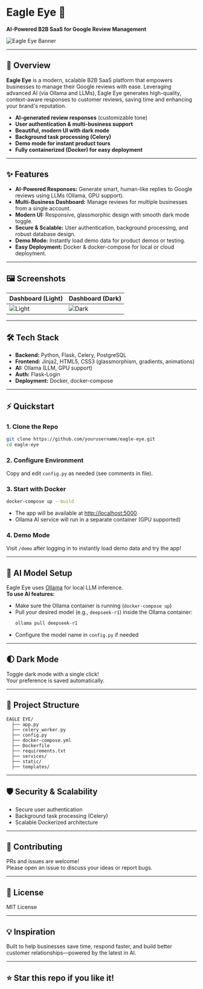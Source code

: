 # Eagle Eye 🦅  
**AI-Powered B2B SaaS for Google Review Management**

![Eagle Eye Banner](https://dummyimage.com/1200x300/222/fff&text=Eagle+Eye+SaaS+for+Google+Reviews)

---

## 🚀 Overview

**Eagle Eye** is a modern, scalable B2B SaaS platform that empowers businesses to manage their Google reviews with ease. Leveraging advanced AI (via Ollama and LLMs), Eagle Eye generates high-quality, context-aware responses to customer reviews, saving time and enhancing your brand's reputation.

- **AI-generated review responses** (customizable tone)
- **User authentication & multi-business support**
- **Beautiful, modern UI with dark mode**
- **Background task processing (Celery)**
- **Demo mode for instant product tours**
- **Fully containerized (Docker) for easy deployment**

---

## ✨ Features

- **AI-Powered Responses:** Generate smart, human-like replies to Google reviews using LLMs (Ollama, GPU support).
- **Multi-Business Dashboard:** Manage reviews for multiple businesses from a single account.
- **Modern UI:** Responsive, glassmorphic design with smooth dark mode toggle.
- **Secure & Scalable:** User authentication, background processing, and robust database design.
- **Demo Mode:** Instantly load demo data for product demos or testing.
- **Easy Deployment:** Docker & docker-compose for local or cloud deployment.

---

## 🖼️ Screenshots

| Dashboard (Light) | Dashboard (Dark) |
|-------------------|------------------|
| ![Light](https://dummyimage.com/600x400/eee/222&text=Dashboard+Light) | ![Dark](https://dummyimage.com/600x400/222/eee&text=Dashboard+Dark) |

---

## 🛠️ Tech Stack

- **Backend:** Python, Flask, Celery, PostgreSQL
- **Frontend:** Jinja2, HTML5, CSS3 (glassmorphism, gradients, animations)
- **AI:** Ollama (LLM, GPU support)
- **Auth:** Flask-Login
- **Deployment:** Docker, docker-compose

---

## ⚡ Quickstart

### 1. Clone the Repo

```bash
git clone https://github.com/yourusername/eagle-eye.git
cd eagle-eye
```

### 2. Configure Environment

Copy and edit `config.py` as needed (see comments in file).

### 3. Start with Docker

```bash
docker-compose up --build
```

- The app will be available at [http://localhost:5000](http://localhost:5000)
- Ollama AI service will run in a separate container (GPU supported)

### 4. Demo Mode

Visit `/demo` after logging in to instantly load demo data and try the app!

---

## 🤖 AI Model Setup

Eagle Eye uses [Ollama](https://ollama.com/) for local LLM inference.  
**To use AI features:**
- Make sure the Ollama container is running (`docker-compose up`)
- Pull your desired model (e.g., `deepseek-r1`) inside the Ollama container:
  ```bash
  ollama pull deepseek-r1
  ```
- Configure the model name in `config.py` if needed

---

## 🌓 Dark Mode

Toggle dark mode with a single click!  
Your preference is saved automatically.

---

## 🧩 Project Structure

```
EAGLE EYE/
  ├── app.py
  ├── celery_worker.py
  ├── config.py
  ├── docker-compose.yml
  ├── Dockerfile
  ├── requirements.txt
  ├── services/
  ├── static/
  ├── templates/
```

---

## 🛡️ Security & Scalability

- Secure user authentication
- Background task processing (Celery)
- Scalable Dockerized architecture

---

## 🙌 Contributing

PRs and issues are welcome!  
Please open an issue to discuss your ideas or report bugs.

---

## 📄 License

MIT License

---

## 💡 Inspiration

Built to help businesses save time, respond faster, and build better customer relationships—powered by the latest in AI.

---

## ⭐️ Star this repo if you like it! 